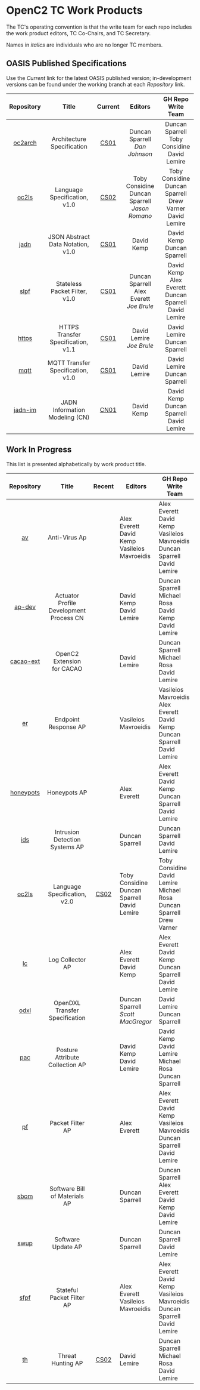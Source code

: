 # OpenC2 TC Work Products

The TC's operating convention is that the write team for each
repo includes the work product editors, TC Co-Chairs, and TC
Secretary.

Names in _italics_ are individuals who are no longer TC members.

## OASIS Published Specifications

Use the _Current_ link for the latest OASIS published version;
in-development versions can be found under the working branch at
each  _Repository_ link.

| Repository | Title | Current | Editors | GH Repo<br>Write Team |
|:---:|:----:|:-----:|:----:|:-----:|
| [oc2arch](https://github.com/oasis-tcs/openc2-oc2arch) | Architecture Specification | [CS01](https://docs.oasis-open.org/openc2/oc2arch/v1.0/cs01/oc2arch-v1.0-cs01.html)  | Duncan Sparrell<br>_Dan Johnson_ | Duncan Sparrell<br>Toby Considine<br>David Lemire |  |
| [oc2ls](https://github.com/oasis-tcs/openc2-oc2ls) | Language Specification, v1.0 | [CS02](https://docs.oasis-open.org/openc2/oc2ls/v1.0/oc2ls-v1.0.html) | Toby Considine<br>Duncan Sparrell<br>_Jason Romano_ | Toby Considine<br>Duncan Sparrell<br>Drew Varner<br>David Lemire |
| [jadn](https://github.com/oasis-tcs/openc2-jadn) | JSON Abstract Data Notation, v1.0 | [CS01](https://docs.oasis-open.org/openc2/jadn/v1.0/cs01/jadn-v1.0-cs01.html) | David Kemp | David Kemp<br>Duncan Sparrell |
| [slpf](https://github.com/oasis-tcs/openc2-apsc-stateless-packet-filter) | Stateless Packet Filter, v1.0 | [CS01](https://docs.oasis-open.org/openc2/oc2slpf/v1.0/oc2slpf-v1.0.html) | Duncan Sparrell<br>Alex Everett<br>_Joe Brule_ | David Kemp<br>Alex Everett<br>Duncan Sparrell<br>David Lemire |
| [https](https://github.com/oasis-tcs/openc2-impl-https) | HTTPS Transfer Specification, v1.1 | [CS01](https://docs.oasis-open.org/openc2/open-impl-https/v1.1/cs01/open-impl-https-v1.1-cs01.html) | David Lemire<br>_Joe Brule_ | David Lemire<br>Duncan Sparrell |
| [mqtt](https://github.com/oasis-tcs/openc2-transf-mqtt) | MQTT Transfer Specification, v1.0 | [CS01](https://docs.oasis-open.org/openc2/transf-mqtt/v1.0/transf-mqtt-v1.0.html) | David Lemire | David Lemire<br>Duncan Sparrell |
| [jadn-im](https://github.com/oasis-tcs/openc2-jadn-im) | JADN Information Modeling (CN) | [CN01](https://docs.oasis-open.org/openc2/imjadn/v1.0/imjadn-v1.0.html) | David Kemp | David Kemp<br>Duncan Sparrell<br>David Lemire |  |


## Work In Progress
This list is presented alphabetically by work product title.

| Repository | Title | Recent | Editors | GH Repo<br>Write Team |
|:---:|:---:|:---:|---|---|
| [av](https://github.com/oasis-tcs/openc2-ap-av) | Anti-Virus Ap |  | Alex Everett<br>David Kemp<br>Vasileios Mavroeidis | Alex Everett<br>David Kemp<br>Vasileios Mavroeidis<br>Duncan Sparrell<br>David Lemire |
| [ap-dev](https://github.com/oasis-tcs/openc2-cn-apdev) | Actuator Profile<br> Development Process CN |  | David Kemp<br>David Lemire | Duncan Sparrell<br>Michael Rosa<br>David Kemp<br>David Lemire |
| [cacao-ext](https://github.com/oasis-tcs/openc2-cacao-ext) | OpenC2 Extension<br>for CACAO |  | David Lemire | Duncan Sparrell<br>Michael Rosa<br>David Lemire |
| [er](https://github.com/oasis-tcs/openc2-ap-er) | Endpoint Response AP |  | Vasileios Mavroeidis | Vasileios Mavroeidis<br>Alex Everett<br>David Kemp<br>Duncan Sparrell<br>David Lemire |
| [honeypots](https://github.com/oasis-tcs/openc2-ap-honeypots) | Honeypots AP |  | Alex Everett | Alex Everett<br>David Kemp<br>Duncan Sparrell<br>David Lemire |
| [ids](https://github.com/oasis-tcs/openc2-ap-ids) | Intrusion Detection Systems AP |  | Duncan Sparrell | Duncan Sparrell<br>David Lemire |
| [oc2ls](https://github.com/oasis-tcs/openc2-oc2ls) | Language Specification, v2.0 | [CS02](https://docs.oasis-open.org/openc2/oc2ls/v2.0/csd02/oc2ls-v2.0-csd02.html) | Toby Considine<br>Duncan Sparrell<br>David Lemire | Toby Considine<br>David Lemire<br>Michael Rosa<br>Duncan Sparrell<br>Drew Varner |
| [lc](https://github.com/oasis-tcs/openc2-ap-lc) | Log Collector AP |  | Alex Everett<br>David Kemp | Alex Everett<br>David Kemp<br>Duncan Sparrell<br>David Lemire |
| [odxl](https://github.com/oasis-tcs/openc2-transf-odxl) | OpenDXL Transfer Specification |  | Duncan Sparrell<br>_Scott MacGregor_ | David Lemire<br>Duncan Sparrell |
| [pac](https://github.com/oasis-tcs/openc2-ap-pac) | Posture Attribute Collection AP |  | David Kemp<br>David Lemire | David Kemp<br>David Lemire<br>Michael Rosa<br>Duncan Sparrell |
| [pf](https://github.com/oasis-tcs/openc2-ap-pf) | Packet Filter AP |  | Alex Everett | Alex Everett<br>David Kemp<br>Vasileios Mavroeidis<br>Duncan Sparrell<br>David Lemire |
| [sbom](https://github.com/oasis-tcs/openc2-ap-sbom) | Software Bill of Materials AP |  | Duncan Sparrell | Duncan Sparrell<br>Alex Everett<br>David Kemp<br>David Lemire |
| [swup](https://github.com/oasis-tcs/openc2-ap-swup) | Software Update AP |  | Duncan Sparrell | Duncan Sparrell<br>David Lemire |
| [sfpf](https://github.com/oasis-tcs/openc2-ap-sfpf) | Stateful Packet Filter AP |  | Alex Everett<br>Vasileios Mavroeidis | Alex Everett<br>David Kemp<br>Vasileios Mavroeidis<br>Duncan Sparrell<br>David Lemire |
| [th](https://github.com/oasis-tcs/openc2-ap-hunt) | Threat Hunting AP |  [CS02](https://docs.oasis-open.org/openc2/ap-hunt/v1.0/csd02/ap-hunt-v1.0-csd02.html)  | David Lemire | Duncan Sparrell<br>Michael Rosa<br>David Lemire |
